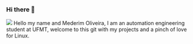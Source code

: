 ### Hi there 👋
<img src="https://gifs.alphacoders.com/gifs/view/35697">
Hello my name and Mederim Oliveira, I am an automation engineering 
student at UFMT, welcome to this git with my projects and a pinch of 
love for Linux.
